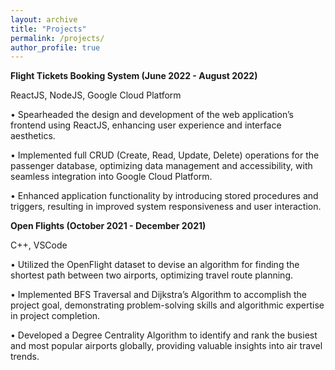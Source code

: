 ```yaml
---
layout: archive
title: "Projects"
permalink: /projects/
author_profile: true
---
```



**Flight Tickets Booking System (June 2022 - August 2022)**

ReactJS, NodeJS, Google Cloud Platform

• Spearheaded the design and development of the web application’s frontend using ReactJS, enhancing user
experience and interface aesthetics.

• Implemented full CRUD (Create, Read, Update, Delete) operations for the passenger database, optimizing data
management and accessibility, with seamless integration into Google Cloud Platform.

• Enhanced application functionality by introducing stored procedures and triggers, resulting in improved system
responsiveness and user interaction.

**Open Flights (October 2021 - December 2021)**

C++, VSCode

• Utilized the OpenFlight dataset to devise an algorithm for finding the shortest path between two airports,
optimizing travel route planning.

• Implemented BFS Traversal and Dijkstra’s Algorithm to accomplish the project goal, demonstrating
problem-solving skills and algorithmic expertise in project completion.

• Developed a Degree Centrality Algorithm to identify and rank the busiest and most popular airports globally,
providing valuable insights into air travel trends.